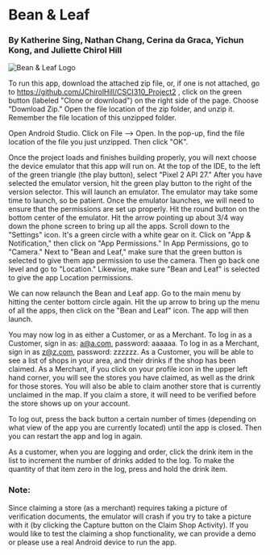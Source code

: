 # Bean & Leaf
### By Katherine Sing, Nathan Chang, Cerina da Graca, Yichun Kong, and Juliette Chirol Hill

![Bean & Leaf Logo](https://firebasestorage.googleapis.com/v0/b/csci310project2-3206e.appspot.com/o/logo.png?alt=media&token=f66b152b-af3f-4129-b313-f2acfdde8305)

To run this app, download the attached zip file, or, if one is not attached, go to https://github.com/JChirolHill/CSCI310_Project2 , click on the green button (labeled "Clone or download") on the right side of the page. Choose "Download Zip." Open the file location of the zip folder, and unzip it. Remember the file location of this unzipped folder. 

Open Android Studio. Click on File --> Open. In the pop-up, find the file location of the file you just unzipped. Then click "OK".

Once the project loads and finishes building properly, you will next choose the device emulator that this app will run on. At the top of the IDE, to the left of the green triangle (the play button), select "Pixel 2 API 27." After you have selected the emulator version,
hit the green play button to the right of the version selector.  This will launch an emulator. The emulator may take some time to launch, so be patient. Once the emulator launches, we will need to ensure that the permissions are set up properly. Hit the round button on the bottom center of the emulator. Hit the arrow pointing up about 3/4 way down the phone screen to bring up all the apps. Scroll down to the "Settings" icon. It's a green circle with a white gear on it. Click on "App & Notification," then click on "App Permissions." In App Permissions, go to "Camera." Next to "Bean and Leaf," make sure that the green button is selected to give them app permission to use the camera. Then go back one level and go to "Location." Likewise, make sure "Bean and Leaf" is selected to give the app Location permissions. 

We can now relaunch the Bean and Leaf app. Go to the main menu by hitting the center bottom circle again. Hit the up arrow to bring up the menu of all the apps, then click on the "Bean and Leaf" icon. The app will then launch.

You may now log in as either a Customer, or as a Merchant. To log in as a Customer, sign in as: a@a.com, password: aaaaaa. To log in as a Merchant, sign in as z@z.com, password: zzzzzz. As a Customer, you will be able to see a list of shops in your area, and their drinks if the shop has been claimed. As a Merchant, if you click on your profile icon in the upper left hand corner, you will see the stores you have claimed, as well as the drink for those stores. You will also be able to claim another store that is currently unclaimed in the map. If you claim a store, it will need to be verified before the store shows up on your account.

To log out, press the back button a certain number of times (depending on what view of the app you are currently located) until the app is closed. Then you can restart the app and log in again.

As a customer, when you are logging and order, click the drink item in the list to increment the number of drinks added to the log. To make the quantity of that item zero in the log, press and hold the drink item.


### Note:
Since claiming a store (as a merchant) requires taking a picture of verification documents, the emulator will crash if you try to take a picture with it (by clicking the Capture button on the Claim Shop Activity).  If you would like to test the claiming a shop functionality, we can provide a demo or please use a real Android device to run the app.
